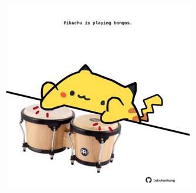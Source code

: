 <!-- built at 01/08/2022, 21:01:13 UTC -->
<p align="center">
  <img width="500" height="500" src="./ReadmeImage.svg">
</p>
